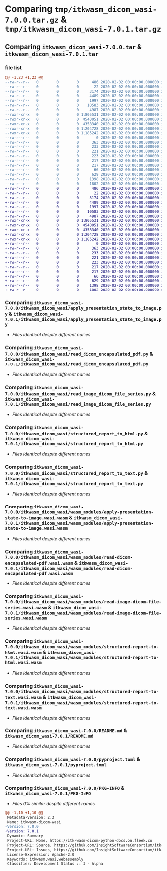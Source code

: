 # Comparing `tmp/itkwasm_dicom_wasi-7.0.0.tar.gz` & `tmp/itkwasm_dicom_wasi-7.0.1.tar.gz`

## Comparing `itkwasm_dicom_wasi-7.0.0.tar` & `itkwasm_dicom_wasi-7.0.1.tar`

### file list

```diff
@@ -1,23 +1,23 @@
--rw-r--r--   0        0        0      486 2020-02-02 00:00:00.000000 itkwasm_dicom_wasi-7.0.0/itkwasm_dicom_wasi/__init__.py
--rw-r--r--   0        0        0       22 2020-02-02 00:00:00.000000 itkwasm_dicom_wasi-7.0.0/itkwasm_dicom_wasi/_version.py
--rw-r--r--   0        0        0     3174 2020-02-02 00:00:00.000000 itkwasm_dicom_wasi-7.0.0/itkwasm_dicom_wasi/apply_presentation_state_to_image.py
--rw-r--r--   0        0        0     4489 2020-02-02 00:00:00.000000 itkwasm_dicom_wasi-7.0.0/itkwasm_dicom_wasi/read_dicom_encapsulated_pdf.py
--rw-r--r--   0        0        0     1997 2020-02-02 00:00:00.000000 itkwasm_dicom_wasi-7.0.0/itkwasm_dicom_wasi/read_image_dicom_file_series.py
--rw-r--r--   0        0        0    10583 2020-02-02 00:00:00.000000 itkwasm_dicom_wasi-7.0.0/itkwasm_dicom_wasi/structured_report_to_html.py
--rw-r--r--   0        0        0     4987 2020-02-02 00:00:00.000000 itkwasm_dicom_wasi-7.0.0/itkwasm_dicom_wasi/structured_report_to_text.py
--rwxr-xr-x   0        0        0 11805531 2020-02-02 00:00:00.000000 itkwasm_dicom_wasi-7.0.0/itkwasm_dicom_wasi/wasm_modules/apply-presentation-state-to-image.wasi.wasm
--rwxr-xr-x   0        0        0  8540051 2020-02-02 00:00:00.000000 itkwasm_dicom_wasi-7.0.0/itkwasm_dicom_wasi/wasm_modules/read-dicom-encapsulated-pdf.wasi.wasm
--rwxr-xr-x   0        0        0  8358340 2020-02-02 00:00:00.000000 itkwasm_dicom_wasi-7.0.0/itkwasm_dicom_wasi/wasm_modules/read-image-dicom-file-series.wasi.wasm
--rwxr-xr-x   0        0        0 11204728 2020-02-02 00:00:00.000000 itkwasm_dicom_wasi-7.0.0/itkwasm_dicom_wasi/wasm_modules/structured-report-to-html.wasi.wasm
--rwxr-xr-x   0        0        0 11185242 2020-02-02 00:00:00.000000 itkwasm_dicom_wasi-7.0.0/itkwasm_dicom_wasi/wasm_modules/structured-report-to-text.wasi.wasm
--rw-r--r--   0        0        0        0 2020-02-02 00:00:00.000000 itkwasm_dicom_wasi-7.0.0/tests/__init__.py
--rw-r--r--   0        0        0      363 2020-02-02 00:00:00.000000 itkwasm_dicom_wasi-7.0.0/tests/common.py
--rw-r--r--   0        0        0      233 2020-02-02 00:00:00.000000 itkwasm_dicom_wasi-7.0.0/tests/test_apply_presentation_state_to_image.py
--rw-r--r--   0        0        0      221 2020-02-02 00:00:00.000000 itkwasm_dicom_wasi-7.0.0/tests/test_read_dicom_encapsulated_pdf.py
--rw-r--r--   0        0        0      223 2020-02-02 00:00:00.000000 itkwasm_dicom_wasi-7.0.0/tests/test_read_image_dicom_file_series.py
--rw-r--r--   0        0        0      217 2020-02-02 00:00:00.000000 itkwasm_dicom_wasi-7.0.0/tests/test_structured_report_to_html.py
--rw-r--r--   0        0        0      217 2020-02-02 00:00:00.000000 itkwasm_dicom_wasi-7.0.0/tests/test_structured_report_to_text.py
--rw-r--r--   0        0        0       66 2020-02-02 00:00:00.000000 itkwasm_dicom_wasi-7.0.0/.gitignore
--rw-r--r--   0        0        0      629 2020-02-02 00:00:00.000000 itkwasm_dicom_wasi-7.0.0/README.md
--rw-r--r--   0        0        0     1398 2020-02-02 00:00:00.000000 itkwasm_dicom_wasi-7.0.0/pyproject.toml
--rw-r--r--   0        0        0     1802 2020-02-02 00:00:00.000000 itkwasm_dicom_wasi-7.0.0/PKG-INFO
+-rw-r--r--   0        0        0      486 2020-02-02 00:00:00.000000 itkwasm_dicom_wasi-7.0.1/itkwasm_dicom_wasi/__init__.py
+-rw-r--r--   0        0        0       22 2020-02-02 00:00:00.000000 itkwasm_dicom_wasi-7.0.1/itkwasm_dicom_wasi/_version.py
+-rw-r--r--   0        0        0     3174 2020-02-02 00:00:00.000000 itkwasm_dicom_wasi-7.0.1/itkwasm_dicom_wasi/apply_presentation_state_to_image.py
+-rw-r--r--   0        0        0     4489 2020-02-02 00:00:00.000000 itkwasm_dicom_wasi-7.0.1/itkwasm_dicom_wasi/read_dicom_encapsulated_pdf.py
+-rw-r--r--   0        0        0     1997 2020-02-02 00:00:00.000000 itkwasm_dicom_wasi-7.0.1/itkwasm_dicom_wasi/read_image_dicom_file_series.py
+-rw-r--r--   0        0        0    10583 2020-02-02 00:00:00.000000 itkwasm_dicom_wasi-7.0.1/itkwasm_dicom_wasi/structured_report_to_html.py
+-rw-r--r--   0        0        0     4987 2020-02-02 00:00:00.000000 itkwasm_dicom_wasi-7.0.1/itkwasm_dicom_wasi/structured_report_to_text.py
+-rwxr-xr-x   0        0        0 11805531 2020-02-02 00:00:00.000000 itkwasm_dicom_wasi-7.0.1/itkwasm_dicom_wasi/wasm_modules/apply-presentation-state-to-image.wasi.wasm
+-rwxr-xr-x   0        0        0  8540051 2020-02-02 00:00:00.000000 itkwasm_dicom_wasi-7.0.1/itkwasm_dicom_wasi/wasm_modules/read-dicom-encapsulated-pdf.wasi.wasm
+-rwxr-xr-x   0        0        0  8358340 2020-02-02 00:00:00.000000 itkwasm_dicom_wasi-7.0.1/itkwasm_dicom_wasi/wasm_modules/read-image-dicom-file-series.wasi.wasm
+-rwxr-xr-x   0        0        0 11204728 2020-02-02 00:00:00.000000 itkwasm_dicom_wasi-7.0.1/itkwasm_dicom_wasi/wasm_modules/structured-report-to-html.wasi.wasm
+-rwxr-xr-x   0        0        0 11185242 2020-02-02 00:00:00.000000 itkwasm_dicom_wasi-7.0.1/itkwasm_dicom_wasi/wasm_modules/structured-report-to-text.wasi.wasm
+-rw-r--r--   0        0        0        0 2020-02-02 00:00:00.000000 itkwasm_dicom_wasi-7.0.1/tests/__init__.py
+-rw-r--r--   0        0        0      363 2020-02-02 00:00:00.000000 itkwasm_dicom_wasi-7.0.1/tests/common.py
+-rw-r--r--   0        0        0      233 2020-02-02 00:00:00.000000 itkwasm_dicom_wasi-7.0.1/tests/test_apply_presentation_state_to_image.py
+-rw-r--r--   0        0        0      221 2020-02-02 00:00:00.000000 itkwasm_dicom_wasi-7.0.1/tests/test_read_dicom_encapsulated_pdf.py
+-rw-r--r--   0        0        0      223 2020-02-02 00:00:00.000000 itkwasm_dicom_wasi-7.0.1/tests/test_read_image_dicom_file_series.py
+-rw-r--r--   0        0        0      217 2020-02-02 00:00:00.000000 itkwasm_dicom_wasi-7.0.1/tests/test_structured_report_to_html.py
+-rw-r--r--   0        0        0      217 2020-02-02 00:00:00.000000 itkwasm_dicom_wasi-7.0.1/tests/test_structured_report_to_text.py
+-rw-r--r--   0        0        0       66 2020-02-02 00:00:00.000000 itkwasm_dicom_wasi-7.0.1/.gitignore
+-rw-r--r--   0        0        0      629 2020-02-02 00:00:00.000000 itkwasm_dicom_wasi-7.0.1/README.md
+-rw-r--r--   0        0        0     1398 2020-02-02 00:00:00.000000 itkwasm_dicom_wasi-7.0.1/pyproject.toml
+-rw-r--r--   0        0        0     1802 2020-02-02 00:00:00.000000 itkwasm_dicom_wasi-7.0.1/PKG-INFO
```

### Comparing `itkwasm_dicom_wasi-7.0.0/itkwasm_dicom_wasi/apply_presentation_state_to_image.py` & `itkwasm_dicom_wasi-7.0.1/itkwasm_dicom_wasi/apply_presentation_state_to_image.py`

 * *Files identical despite different names*

### Comparing `itkwasm_dicom_wasi-7.0.0/itkwasm_dicom_wasi/read_dicom_encapsulated_pdf.py` & `itkwasm_dicom_wasi-7.0.1/itkwasm_dicom_wasi/read_dicom_encapsulated_pdf.py`

 * *Files identical despite different names*

### Comparing `itkwasm_dicom_wasi-7.0.0/itkwasm_dicom_wasi/read_image_dicom_file_series.py` & `itkwasm_dicom_wasi-7.0.1/itkwasm_dicom_wasi/read_image_dicom_file_series.py`

 * *Files identical despite different names*

### Comparing `itkwasm_dicom_wasi-7.0.0/itkwasm_dicom_wasi/structured_report_to_html.py` & `itkwasm_dicom_wasi-7.0.1/itkwasm_dicom_wasi/structured_report_to_html.py`

 * *Files identical despite different names*

### Comparing `itkwasm_dicom_wasi-7.0.0/itkwasm_dicom_wasi/structured_report_to_text.py` & `itkwasm_dicom_wasi-7.0.1/itkwasm_dicom_wasi/structured_report_to_text.py`

 * *Files identical despite different names*

### Comparing `itkwasm_dicom_wasi-7.0.0/itkwasm_dicom_wasi/wasm_modules/apply-presentation-state-to-image.wasi.wasm` & `itkwasm_dicom_wasi-7.0.1/itkwasm_dicom_wasi/wasm_modules/apply-presentation-state-to-image.wasi.wasm`

 * *Files identical despite different names*

### Comparing `itkwasm_dicom_wasi-7.0.0/itkwasm_dicom_wasi/wasm_modules/read-dicom-encapsulated-pdf.wasi.wasm` & `itkwasm_dicom_wasi-7.0.1/itkwasm_dicom_wasi/wasm_modules/read-dicom-encapsulated-pdf.wasi.wasm`

 * *Files identical despite different names*

### Comparing `itkwasm_dicom_wasi-7.0.0/itkwasm_dicom_wasi/wasm_modules/read-image-dicom-file-series.wasi.wasm` & `itkwasm_dicom_wasi-7.0.1/itkwasm_dicom_wasi/wasm_modules/read-image-dicom-file-series.wasi.wasm`

 * *Files identical despite different names*

### Comparing `itkwasm_dicom_wasi-7.0.0/itkwasm_dicom_wasi/wasm_modules/structured-report-to-html.wasi.wasm` & `itkwasm_dicom_wasi-7.0.1/itkwasm_dicom_wasi/wasm_modules/structured-report-to-html.wasi.wasm`

 * *Files identical despite different names*

### Comparing `itkwasm_dicom_wasi-7.0.0/itkwasm_dicom_wasi/wasm_modules/structured-report-to-text.wasi.wasm` & `itkwasm_dicom_wasi-7.0.1/itkwasm_dicom_wasi/wasm_modules/structured-report-to-text.wasi.wasm`

 * *Files identical despite different names*

### Comparing `itkwasm_dicom_wasi-7.0.0/README.md` & `itkwasm_dicom_wasi-7.0.1/README.md`

 * *Files identical despite different names*

### Comparing `itkwasm_dicom_wasi-7.0.0/pyproject.toml` & `itkwasm_dicom_wasi-7.0.1/pyproject.toml`

 * *Files identical despite different names*

### Comparing `itkwasm_dicom_wasi-7.0.0/PKG-INFO` & `itkwasm_dicom_wasi-7.0.1/PKG-INFO`

 * *Files 0% similar despite different names*

```diff
@@ -1,10 +1,10 @@
 Metadata-Version: 2.3
 Name: itkwasm-dicom-wasi
-Version: 7.0.0
+Version: 7.0.1
 Dynamic: Summary
 Project-URL: Home, https://itk-wasm-dicom-python-docs.on.fleek.co
 Project-URL: Source, https://github.com/InsightSoftwareConsortium/itk-wasm
 Project-URL: Issues, https://github.com/InsightSoftwareConsortium/itk-wasm/issues
 License-Expression: Apache-2.0
 Keywords: itkwasm,wasi,webassembly
 Classifier: Development Status :: 3 - Alpha
```

